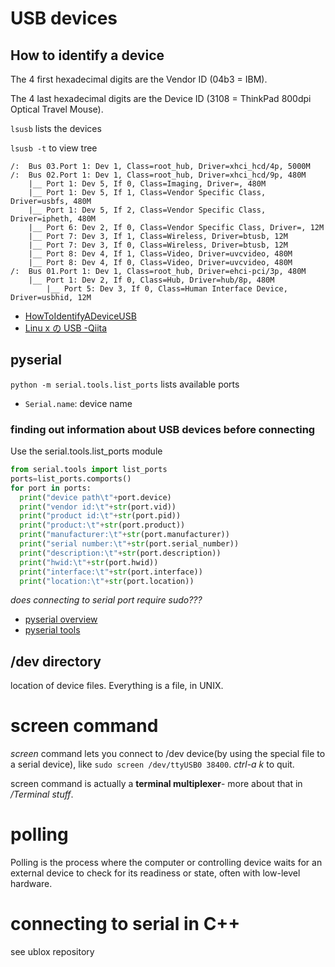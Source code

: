# USB devices

## How to identify a device
The 4 first hexadecimal digits are the Vendor ID (04b3 = IBM).

The 4 last hexadecimal digits are the Device ID (3108 = ThinkPad 800dpi Optical Travel Mouse).

`lsusb` lists the devices

`lsusb -t` to view tree
```
/:  Bus 03.Port 1: Dev 1, Class=root_hub, Driver=xhci_hcd/4p, 5000M
/:  Bus 02.Port 1: Dev 1, Class=root_hub, Driver=xhci_hcd/9p, 480M
    |__ Port 1: Dev 5, If 0, Class=Imaging, Driver=, 480M
    |__ Port 1: Dev 5, If 1, Class=Vendor Specific Class, Driver=usbfs, 480M
    |__ Port 1: Dev 5, If 2, Class=Vendor Specific Class, Driver=ipheth, 480M
    |__ Port 6: Dev 2, If 0, Class=Vendor Specific Class, Driver=, 12M
    |__ Port 7: Dev 3, If 1, Class=Wireless, Driver=btusb, 12M
    |__ Port 7: Dev 3, If 0, Class=Wireless, Driver=btusb, 12M
    |__ Port 8: Dev 4, If 1, Class=Video, Driver=uvcvideo, 480M
    |__ Port 8: Dev 4, If 0, Class=Video, Driver=uvcvideo, 480M
/:  Bus 01.Port 1: Dev 1, Class=root_hub, Driver=ehci-pci/3p, 480M
    |__ Port 1: Dev 2, If 0, Class=Hub, Driver=hub/8p, 480M
        |__ Port 5: Dev 3, If 0, Class=Human Interface Device, Driver=usbhid, 12M

```
* [HowToIdentifyADeviceUSB](https://wiki.debian.org/HowToIdentifyADevice/USB)
* [Linu x の USB -Qiita](https://qiita.com/propella/items/66eb1e93cc71ebea3829)

## pyserial
`python -m serial.tools.list_ports` lists available ports

* `Serial.name`: device name

### finding out information about USB devices before connecting
Use the serial.tools.list_ports module
```python
from serial.tools import list_ports
ports=list_ports.comports()
for port in ports:
  print("device path\t"+port.device)
  print("vendor id:\t"+str(port.vid))
  print("product id:\t"+str(port.pid))
  print("product:\t"+str(port.product))
  print("manufacturer:\t"+str(port.manufacturer))
  print("serial number:\t"+str(port.serial_number))
  print("description:\t"+str(port.description))
  print("hwid:\t"+str(port.hwid))
  print("interface:\t"+str(port.interface))
  print("location:\t"+str(port.location))
```

*does connecting to serial port require sudo???*

* [pyserial overview](https://pythonhosted.org/pyserial/pyserial.html#overview)
* [pyserial tools](http://pyserial.readthedocs.io/en/latest/tools.html)

## /dev directory
location of device files. Everything is a file, in UNIX.

# screen command
*screen* command lets you connect to /dev device(by using the special file to a serial device), like `sudo screen /dev/ttyUSB0 38400`. *ctrl-a k* to quit.

screen command is actually a **terminal multiplexer**- more about that in */Terminal stuff*.

# polling
Polling is the process where the computer or controlling device waits for an external device to check for its readiness or state, often with low-level hardware.
 
# connecting to serial in C++
see ublox repository


